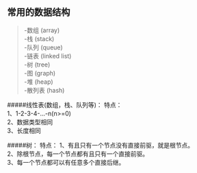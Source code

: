 常用的数据结构
---------------
>-数组    (array)  
>-栈      (stack)  
>-队列    (queue)  
>-链表    (linked list)  
>-树      (tree)  
>-图      (graph)  
>-堆      (heap)  
>-散列表  (hash)  

#####线性表(数组，栈、队列等)：
特点：  
1、1-2-3-4-...-n(n>=0)  
2、数据类型相同  
3、长度相同  

#####树：
特点：
1、有且只有一个节点没有直接前驱，就是根节点。  
2、除根节点，每一个节点都有且只有一个直接前驱。  
3、每一个节点都可以有任意多个直接后继。  